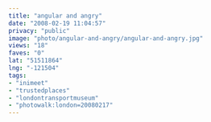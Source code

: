 ```yaml
---
title: "angular and angry"
date: "2008-02-19 11:04:57"
privacy: "public"
image: "photo/angular-and-angry/angular-and-angry.jpg"
views: "18"
faves: "0"
lat: "51511864"
lng: "-121504"
tags:
- "inimeet"
- "trustedplaces"
- "londontransportmuseum"
- "photowalk:london=20080217"
---
```


